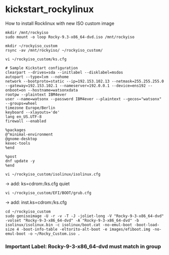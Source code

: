 # kickstart_rockylinux
How to install Rocklinux with new ISO custom image

```
mkdir /mnt/rockyiso
sudo mount -o loop Rocky-9.3-x86_64-dvd.iso /mnt/rockyiso
```

```
mkdir ~/rockyiso_custom
rsync -av /mnt/rockyiso/ ~/rockyiso_custom/
```

```
vi ~/rockyiso_custom/ks.cfg
```

```
# Sample Kickstart configuration
clearpart --drives=sda --initlabel --disklabel=msdos
autopart --type=lvm --nohome
network --bootproto=static --ip=192.153.102.13 --netmask=255.255.255.0 --gateway=192.153.102.1 --nameserver=192.0.0.1 --device=ens192 --onboot=on --hostname=watsonxdata
rootpw --plaintext IBM4ever
user --name=watsonx --password IBM4ever --plaintext --gecos="watsonx" --groups=wheel
timezone Europe/Berlin
keyboard --xlayouts='de'
lang en_US.UTF-8
firewall --enabled

%packages
@^minimal-environment
@gnome-desktop
kexec-tools
%end

%post
dnf update -y
%end
```

```
vi ~/rockyiso_custom/isolinux/isolinux.cfg
```
-> add: ks=cdrom:/ks.cfg quiet
```
vi ~/rockyiso_custom/EFI/BOOT/grub.cfg
```
-> add: inst.ks=cdrom:/ks.cfg
```
cd ~/rockyiso_custom
sudo genisoimage -U -r -v -T -J -joliet-long -V "Rocky-9-3-x86_64-dvd" -volset "Rocky-9-3-x86_64-dvd" -A "Rocky-9-3-x86_64-dvd" -b isolinux/isolinux.bin -c isolinux/boot.cat -no-emul-boot -boot-load-size 4 -boot-info-table -eltorito-alt-boot -e images/efiboot.img -no-emul-boot -o ~/Rocky_Custom.iso .
```

### Important Label: Rocky-9-3-x86_64-dvd must match in group
